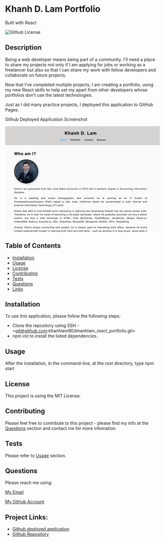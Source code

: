 # Khanh D. Lam Portfolio 
Built with React

![Github License](https://img.shields.io/static/v1?label=License&message=MIT&color=blue&style=for-the-badge)

## Description
Being a web developer means being part of a community. I'll need a place to share my projects not only if I am applying for jobs or working as a freelancer but also so that I can share my work with fellow developers and collaborate on future projects.

Now that I've completed multiple projects, I am creating a portfolio, using my new React skills to help set my apart from other developers whose portfolios don’t use the latest technologies.

Just as I did many practice projects, I deployed this application to GitHub Pages.

Github Deployed Application Screenshot

![Deployed Github Application](src/assets/small/khanhlam-portfolio.png)

## Table of Contents

* [Installation](#installation)
* [Usage](#usage)
* [License](#license)
* [Contributing](#contributing)
* [Tests](#tests)
* [Questions](#questions)
* [Links](#links)

## Installation

To use this application, please follow the following steps:
- Clone the repository using SSH - <git@github.com:khanhlam90/khanhlam_react_portfolio.git>
- npm init to install the listed dependencies.

## Usage 
After the installation, in the command-line, at the root directory, type npm start 

## License

This project is using the MIT License.

## Contributing

Please feel free to contribute to this project - please find my info at the [Questions](#questions) section and contact me for more infomation.

## Tests

Please refer to [Usage](#usage) section.

## Questions

Please reach me using:

<a href = "mailto:khanhlam1990@yahoo.com"> My Email </a>

[My Github Account](https://github.com/khanhlam90)

## Project Links:
* [Github deployed application](https://khanhlam90.github.io/khanhlam_react_portfolio/)
* [Github Repository](https://github.com/khanhlam90/khanhlam_react_portfolio.git)
